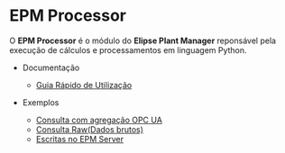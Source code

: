 # EPM Processor

O **EPM Processor** é o módulo do **Elipse Plant Manager** reponsável pela execução de cálculos e processamentos em linguagem Python.

* Documentação


  * [Guia Rápido de Utilização](quickstart/EPMProcessorQuickstart.md)
  

* Exemplos

  * [Consulta com agregação OPC UA](exemplos/aggregation_query.py)
  * [Consulta Raw(Dados brutos)](exemplos/raw_query.py)
  * [Escritas no EPM Server](exemplos/write_methods.py)

